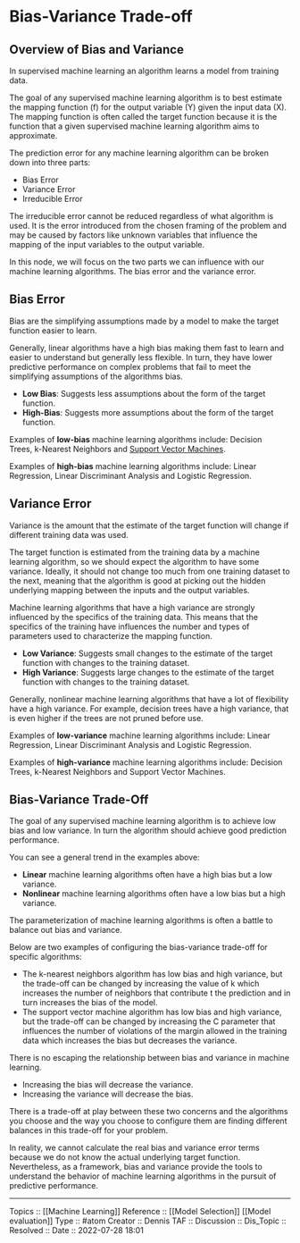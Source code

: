 # Bias-Variance Trade-off
## Overview of Bias and Variance

In supervised machine learning an algorithm learns a model from training data.

The goal of any supervised machine learning algorithm is to best estimate the mapping function (f) for the output variable (Y) given the input data (X). The mapping function is often called the target function because it is the function that a given supervised machine learning algorithm aims to approximate.

The prediction error for any machine learning algorithm can be broken down into three parts:

-   Bias Error
-   Variance Error
-   Irreducible Error

The irreducible error cannot be reduced regardless of what algorithm is used. It is the error introduced from the chosen framing of the problem and may be caused by factors like unknown variables that influence the mapping of the input variables to the output variable.

In this node, we will focus on the two parts we can influence with our machine learning algorithms. The bias error and the variance error.

## Bias Error

Bias are the simplifying assumptions made by a model to make the target function easier to learn.

Generally, linear algorithms have a high bias making them fast to learn and easier to understand but generally less flexible. In turn, they have lower predictive performance on complex problems that fail to meet the simplifying assumptions of the algorithms bias.

- **Low Bias**: Suggests less assumptions about the form of the target function.
- **High-Bias**: Suggests more assumptions about the form of the target function.

Examples of **low-bias** machine learning algorithms include: Decision Trees, k-Nearest Neighbors and [Support Vector Machines](https://machinelearningmastery.com/support-vector-machines-for-machine-learning/).

Examples of **high-bias** machine learning algorithms include: Linear Regression, Linear Discriminant Analysis and Logistic Regression.

## Variance Error

Variance is the amount that the estimate of the target function will change if different training data was used.

The target function is estimated from the training data by a machine learning algorithm, so we should expect the algorithm to have some variance. Ideally, it should not change too much from one training dataset to the next, meaning that the algorithm is good at picking out the hidden underlying mapping between the inputs and the output variables.

Machine learning algorithms that have a high variance are strongly influenced by the specifics of the training data. This means that the specifics of the training have influences the number and types of parameters used to characterize the mapping function.

- **Low Variance**: Suggests small changes to the estimate of the target function with changes to the training dataset.
- **High Variance**: Suggests large changes to the estimate of the target function with changes to the training dataset.

Generally, nonlinear machine learning algorithms that have a lot of flexibility have a high variance. For example, decision trees have a high variance, that is even higher if the trees are not pruned before use.

Examples of **low-variance** machine learning algorithms include: Linear Regression, Linear Discriminant Analysis and Logistic Regression.

Examples of **high-variance** machine learning algorithms include: Decision Trees, k-Nearest Neighbors and Support Vector Machines.

## Bias-Variance Trade-Off

The goal of any supervised machine learning algorithm is to achieve low bias and low variance. In turn the algorithm should achieve good prediction performance.

You can see a general trend in the examples above:

- **Linear** machine learning algorithms often have a high bias but a low variance.
- **Nonlinear** machine learning algorithms often have a low bias but a high variance.

The parameterization of machine learning algorithms is often a battle to balance out bias and variance.

Below are two examples of configuring the bias-variance trade-off for specific algorithms:

- The k-nearest neighbors algorithm has low bias and high variance, but the trade-off can be changed by increasing the value of k which increases the number of neighbors that contribute t the prediction and in turn increases the bias of the model.
- The support vector machine algorithm has low bias and high variance, but the trade-off can be changed by increasing the C parameter that influences the number of violations of the margin allowed in the training data which increases the bias but decreases the variance.

There is no escaping the relationship between bias and variance in machine learning.

-   Increasing the bias will decrease the variance.
-   Increasing the variance will decrease the bias.

There is a trade-off at play between these two concerns and the algorithms you choose and the way you choose to configure them are finding different balances in this trade-off for your problem.

In reality, we cannot calculate the real bias and variance error terms because we do not know the actual underlying target function. Nevertheless, as a framework, bias and variance provide the tools to understand the behavior of machine learning algorithms in the pursuit of predictive performance.

---
Topics :: [[Machine Learning]]
Reference :: [[Model Selection]] [[Model evaluation]]
Type :: #atom
Creator :: Dennis
TAF ::
Discussion ::
Dis_Topic :: 
Resolved ::
Date :: 2022-07-28 18:01
